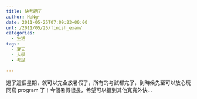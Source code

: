 ```yaml
---
title: 快考晒了
author: HaNg~
date: 2011-05-25T07:09:23+00:00
url: /2011/05/25/finish_exam/
categories:
  - 生活
tags:
  - 夏天
  - 大學
  - 考試

---
```

過了這個星期，就可以完全放暑假了，所有的考試都完了，到時候先至可以放心玩同寫 program 了！今個暑假很長，希望可以搵到其他寬寬外快…